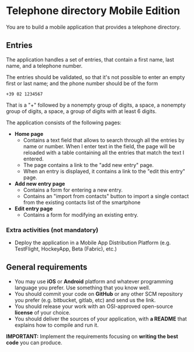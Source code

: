 # Telephone directory Mobile Edition
You are to build a mobile application that provides a telephone directory.

## Entries
The application handles a set of entries, that contain a first name, last name, and a telephone number.

The entries should be validated, so that it's not possible to enter an empty first or last name; and the phone number should be of the form
```
+39 02 1234567
```

That is a "+" followed by a nonempty group of digits, a space, a nonempty group of digits, a space, a group of digits with at least 6 digits.

The application consists of the following pages:
* **Home page**
  * Contains a text field that allows to search through all the entries by name or number. When I enter text in the field, the page will be reloaded with a table containing all the entries that match the text I entered.
  * The page contains a link to the "add new entry" page.
  * When an entry is displayed, it contains a link to the "edit this entry" page.
* **Add new entry page**
  * Contains a form for entering a new entry.
  * Contains an "import from contacts" button to import a single contact from the existing contacts list of the smartphone
* **Edit entry page**
  * Contains a form for modifying an existing entry.

### Extra activities (not mandatory)
* Deploy the application in a Mobile App Distribution Platform (e.g. TestFlight, HockeyApp, Beta (Fabric), etc.)


## General requirements
- You may use **iOS** or **Android** platform and whatever programming language you prefer. Use something that you know well.
- You should commit your code on **GitHub** or any other SCM repository you prefer (e.g. bitbucket, gitlab, etc) and send us the link.
- You should release your work with an OSI-approved open-source **license** of your choice.
- You should deliver the sources of your application, with __a README__ that explains how to compile and run it.

**IMPORTANT:**  Implement the requirements focusing on **writing the best code** you can produce.

